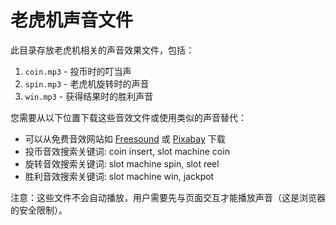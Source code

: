 # 老虎机声音文件

此目录存放老虎机相关的声音效果文件，包括：

1. `coin.mp3` - 投币时的叮当声
2. `spin.mp3` - 老虎机旋转时的声音
3. `win.mp3` - 获得结果时的胜利声音

您需要从以下位置下载这些音效文件或使用类似的声音替代：

- 可以从免费音效网站如 [Freesound](https://freesound.org/) 或 [Pixabay](https://pixabay.com/sound-effects/) 下载
- 投币音效搜索关键词: coin insert, slot machine coin
- 旋转音效搜索关键词: slot machine spin, slot reel
- 胜利音效搜索关键词: slot machine win, jackpot

注意：这些文件不会自动播放，用户需要先与页面交互才能播放声音（这是浏览器的安全限制）。 